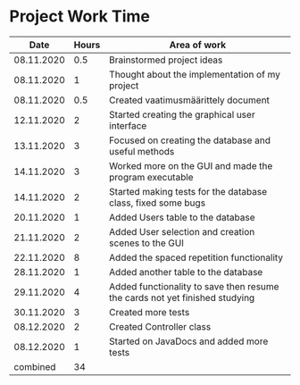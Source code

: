 # Project Work Time

|Date|Hours|Area of work|
|----|-----|-----|
|08.11.2020|0.5| Brainstormed project ideas|
|08.11.2020|1| Thought about the implementation of my project|
|08.11.2020|0.5|Created vaatimusmäärittely document|
|12.11.2020|2|Started creating the graphical user interface|
|13.11.2020|3|Focused on creating the database and useful methods|
|14.11.2020|3|Worked more on the GUI and made the program executable|
|14.11.2020|2|Started making tests for the database class, fixed some bugs|
|20.11.2020|1|Added Users table to the database|
|21.11.2020|2|Added User selection and creation scenes to the GUI|
|22.11.2020|8|Added the spaced repetition functionality|
|28.11.2020|1|Added another table to the database|
|29.11.2020|4|Added functionality to save then resume the cards not yet finished studying|
|30.11.2020|3|Created more tests|
|08.12.2020|2|Created Controller class|
|08.12.2020|1|Started on JavaDocs and added more tests|
|combined|34| 
